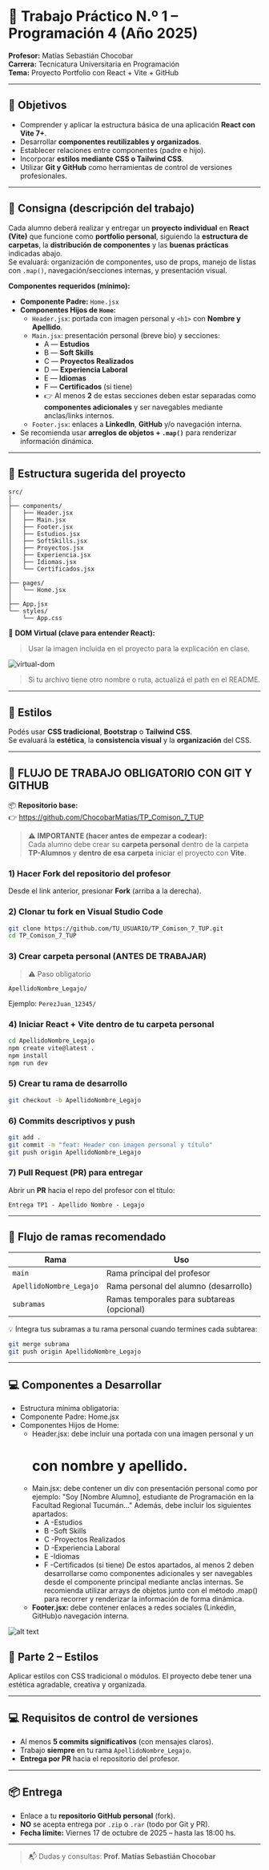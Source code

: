 # 📘 Trabajo Práctico N.º 1 – Programación 4 (Año 2025)

**Profesor:** Matías Sebastián Chocobar  
**Carrera:** Tecnicatura Universitaria en Programación  
**Tema:** Proyecto Portfolio con React + Vite + GitHub

---

## 🎯 Objetivos

- Comprender y aplicar la estructura básica de una aplicación **React con Vite 7+**.  
- Desarrollar **componentes reutilizables y organizados**.  
- Establecer relaciones entre componentes (padre e hijo).  
- Incorporar **estilos mediante CSS o Tailwind CSS**.  
- Utilizar **Git y GitHub** como herramientas de control de versiones profesionales.

---

## 📝 Consigna (descripción del trabajo)

Cada alumno deberá realizar y entregar un **proyecto individual** en **React (Vite)** que funcione como **portfolio personal**, siguiendo la **estructura de carpetas**, la **distribución de componentes** y las **buenas prácticas** indicadas abajo.  
Se evaluará: organización de componentes, uso de props, manejo de listas con `.map()`, navegación/secciones internas, y presentación visual.

**Componentes requeridos (mínimo):**
- **Componente Padre:** `Home.jsx`
- **Componentes Hijos de `Home`:**
  - `Header.jsx`: portada con imagen personal y `<h1>` con **Nombre y Apellido**.
  - `Main.jsx`: presentación personal (breve bio) y secciones:
    - A — **Estudios**
    - B — **Soft Skills**
    - C — **Proyectos Realizados**
    - D — **Experiencia Laboral**
    - E — **Idiomas**
    - F — **Certificados** (si tiene)
    - 👉 Al menos **2** de estas secciones deben estar separadas como **componentes adicionales** y ser navegables mediante anclas/links internos.
  - `Footer.jsx`: enlaces a **LinkedIn**, **GitHub** y/o navegación interna.
- Se recomienda usar **arreglos de objetos + `.map()`** para renderizar información dinámica.

---

## 📁 Estructura sugerida del proyecto

```
src/
│
├── components/
│   ├── Header.jsx
│   ├── Main.jsx
│   ├── Footer.jsx
│   ├── Estudios.jsx
│   ├── SoftSkills.jsx
│   ├── Proyectos.jsx
│   ├── Experiencia.jsx
│   ├── Idiomas.jsx
│   └── Certificados.jsx
│
├── pages/
│   └── Home.jsx
│
├── App.jsx
└── styles/
    └── App.css
```

📸 **DOM Virtual (clave para entender React):**  
> Usar la imagen incluida en el proyecto para la explicación en clase.

![virtual-dom](./assets/virtual_dom.png)

> Si tu archivo tiene otro nombre o ruta, actualizá el path en el README.

---

## 🎨 Estilos

Podés usar **CSS tradicional**, **Bootstrap** o **Tailwind CSS**.  
Se evaluará la **estética**, la **consistencia visual** y la **organización** del CSS.

---

## 🚀 FLUJO DE TRABAJO OBLIGATORIO CON GIT Y GITHUB

📦 **Repositorio base:**  
👉 https://github.com/ChocobarMatias/TP_Comison_7_TUP

> ⚠️ **IMPORTANTE (hacer antes de empezar a codear):**  
> Cada alumno debe crear su **carpeta personal** dentro de la carpeta **TP-Alumnos** y **dentro de esa carpeta** iniciar el proyecto con **Vite**.

### 1) Hacer Fork del repositorio del profesor
Desde el link anterior, presionar **Fork** (arriba a la derecha).

### 2) Clonar tu fork en Visual Studio Code
```bash
git clone https://github.com/TU_USUARIO/TP_Comison_7_TUP.git
cd TP_Comison_7_TUP
```

### 3) Crear carpeta personal (**ANTES DE TRABAJAR**)
> ⚠️ Paso obligatorio
```
ApellidoNombre_Legajo/
```
Ejemplo: `PerezJuan_12345/`

### 4) Iniciar React + Vite **dentro de tu carpeta personal**
```bash
cd ApellidoNombre_Legajo
npm create vite@latest .
npm install
npm run dev
```

### 5) Crear tu **rama de desarrollo**
```bash
git checkout -b ApellidoNombre_Legajo
```

### 6) Commits descriptivos y push
```bash
git add .
git commit -m "feat: Header con imagen personal y título"
git push origin ApellidoNombre_Legajo
```

### 7) Pull Request (PR) para entregar
Abrir un **PR** hacia el repo del profesor con el título:
```
Entrega TP1 - Apellido Nombre - Legajo
```

---

## 🧱 Flujo de ramas recomendado

| Rama | Uso |
|------|-----|
| `main` | Rama principal del profesor |
| `ApellidoNombre_Legajo` | Rama personal del alumno (desarrollo) |
| `subramas` | Ramas temporales para subtareas (opcional) |

💡 Integra tus subramas a tu rama personal cuando termines cada subtarea:
```bash
git merge subrama
git push origin ApellidoNombre_Legajo
```

---
## 💻 Componentes a Desarrollar
- Estructura mínima obligatoria:
- Componente Padre: Home.jsx
- Componentes Hijos de Home:
  - Header.jsx: debe incluir una portada con una imagen personal y un <h1> con nombre y apellido.
  - Main.jsx: debe contener un div con presentación personal como por ejemplo:
    "Soy [Nombre Alumno], estudiante de Programación en la Facultad Regional Tucumán..."
    Además, debe incluir los siguientes apartados:
     - A -Estudios
     - B -Soft Skills
     - C -Proyectos Realizados
     - D -Experiencia Laboral
     - E -Idiomas
     - F -Certificados (si tiene)
    De estos apartados, al menos 2 deben desarrollarse como componentes adicionales y ser navegables desde el componente principal mediante anclas internas.
    Se recomienda utilizar arrays de objetos junto con el método .map() para recorrer y renderizar la información de forma dinámica.
  - **Footer.jsx:** debe contener enlaces a redes sociales (Linkedin, GitHub)o navegación interna.

![alt text](image.png)


## 🎨 Parte 2 – Estilos
Aplicar estilos con CSS tradicional o módulos. El proyecto debe tener una estética agradable, creativa y organizada.


---

## 💻 Requisitos de control de versiones

- Al menos **5 commits significativos** (con mensajes claros).  
- Trabajo **siempre** en tu rama `ApellidoNombre_Legajo`.  
- **Entrega por PR** hacia el repositorio del profesor.

---

## 📦 Entrega

- Enlace a tu **repositorio GitHub personal** (fork).  
- **NO** se acepta entrega por `.zip` o `.rar` (todo por Git y PR).  
- **Fecha límite:** Viernes 17 de octubre de 2025 – hasta las 18:00 hs.

---

> 📬 Dudas y consultas: **Prof. Matías Sebastián Chocobar**
